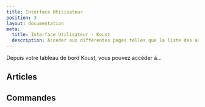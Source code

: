 ```yaml
---
title: Interface Utilisateur
position: 3
layout: documentation
meta:
  title: Interface Utilisateur - Koust
  description: Accéder aux différentes pages telles que la liste des articles ou celle des commandes.
---
```


Depuis votre tableau de bord Koust, vous pouvez accéder à...

## Articles

## Commandes